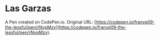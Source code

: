 # Las Garzas

A Pen created on CodePen.io. Original URL: [https://codepen.io/franvq09-the-lessful/pen/rNvpMzv](https://codepen.io/franvq09-the-lessful/pen/rNvpMzv).

